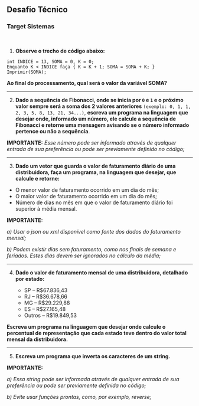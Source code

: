 ## Desafio Técnico
### Target Sistemas
<br>

1) **Observe o trecho de código abaixo:** 

``` 
int INDICE = 13, SOMA = 0, K = 0;
Enquanto K < INDICE faça { K = K + 1; SOMA = SOMA + K; }
Imprimir(SOMA);
  ```  
**Ao final do processamento, qual será o valor da variável SOMA?**

---

2) **Dado a sequência de Fibonacci, onde se inicia por `0` e `1` e o próximo valor sempre será a soma dos 2 valores anteriores** `(exemplo: 0, 1, 1, 2, 3, 5, 8, 13, 21, 34...)`, **escreva um programa na linguagem que desejar onde, informado um número, ele calcule a sequência de Fibonacci e retorne uma mensagem avisando se o número informado pertence ou não a sequência**.


**IMPORTANTE:** _Esse número pode ser informado através de qualquer entrada de sua preferência ou pode ser previamente definido no código;_

---

3) **Dado um vetor que guarda o valor de faturamento diário de uma distribuidora, faça um programa, na linguagem que desejar, que calcule e retorne:**


- O menor valor de faturamento ocorrido em um dia do mês;
- O maior valor de faturamento ocorrido em um dia do mês;
- Número de dias no mês em que o valor de faturamento diário foi superior à média mensal.

**IMPORTANTE:**

_a) Usar o json ou xml disponível como fonte dos dados do faturamento mensal;_

_b) Podem existir dias sem faturamento, como nos finais de semana e feriados. Estes dias devem ser ignorados no cálculo da média;_

---

4) **Dado o valor de faturamento mensal de uma distribuidora, detalhado por estado:**


   - SP – R$67.836,43
   - RJ – R$36.678,66
   - MG – R$29.229,88
   - ES – R$27.165,48
   - Outros – R$19.849,53

**Escreva um programa na linguagem que desejar onde calcule o percentual de representação que cada estado teve dentro do valor total mensal da distribuidora.**

---

5) **Escreva um programa que inverta os caracteres de um string.**

**IMPORTANTE:**

_a) Essa string pode ser informada através de qualquer entrada de sua preferência ou pode ser previamente definida no código;_

_b) Evite usar funções prontas, como, por exemplo, reverse;_
